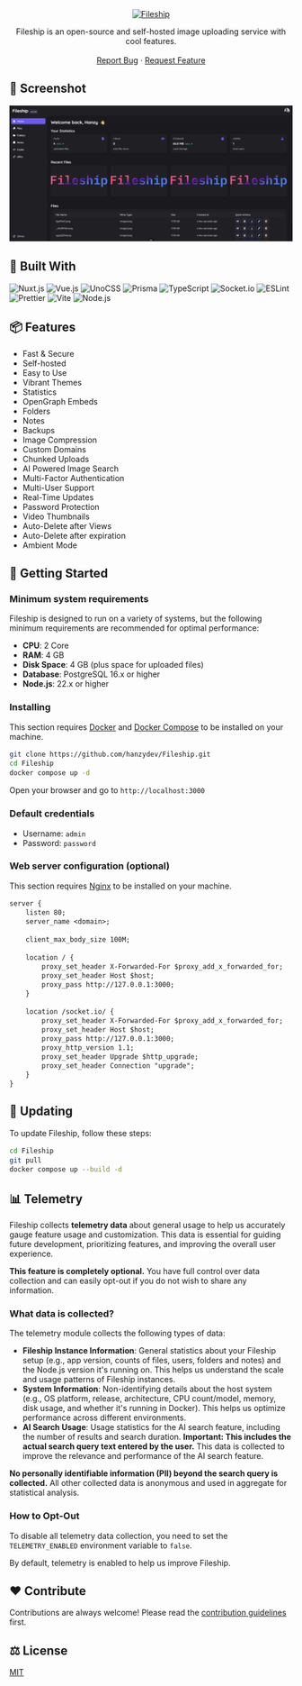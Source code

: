 <div align="center">
  <a href="https://github.com/hanzydev/Fileship">
    <img src="banner.png" alt="Fileship" width="550" height="110">
  </a>

  <p align="center">
    Fileship is an open-source and self-hosted image uploading service with cool features.
    <br />
    <br />
    <a href="https://github.com/hanzydev/Fileship/issues">Report Bug</a>
    ·
    <a href="https://github.com/hanzydev/Fileship/issues">Request Feature</a>
  </p>
</div>

## 📸 Screenshot

<img src="apps/dashboard/public/previews/fileship-desktop.png" alt="Screenshot">

## 🧰 Built With

![Nuxt.js](https://img.shields.io/static/v1?style=for-the-badge&message=Nuxt&color=222222&logo=Nuxt&logoColor=00DC82&label=)
![Vue.js](https://img.shields.io/static/v1?style=for-the-badge&message=Vue.js&color=222222&logo=Vue.js&logoColor=4FC08D&label=)
![UnoCSS](https://img.shields.io/static/v1?style=for-the-badge&message=UnoCSS&color=333333&logo=UnoCSS&logoColor=FFFFFF&label=)
![Prisma](https://img.shields.io/static/v1?style=for-the-badge&message=Prisma&color=2D3748&logo=Prisma&logoColor=FFFFFF&label=)
![TypeScript](https://img.shields.io/static/v1?style=for-the-badge&message=TypeScript&color=3178C6&logo=TypeScript&logoColor=FFFFFF&label=)
![Socket.io](https://img.shields.io/static/v1?style=for-the-badge&message=Socket.io&color=010101&logo=Socket.io&logoColor=FFFFFF&label=)
![ESLint](https://img.shields.io/static/v1?style=for-the-badge&message=ESLint&color=4B32C3&logo=ESLint&logoColor=FFFFFF&label=)
![Prettier](https://img.shields.io/static/v1?style=for-the-badge&message=Prettier&color=222222&logo=Prettier&logoColor=F7B93E&label=)
![Vite](https://img.shields.io/static/v1?style=for-the-badge&message=Vite&color=646CFF&logo=Vite&logoColor=FFFFFF&label=)
![Node.js](https://img.shields.io/static/v1?style=for-the-badge&message=Node.js&color=339933&logo=Node.js&logoColor=FFFFFF&label=)

## 📦 Features

- Fast & Secure
- Self-hosted
- Easy to Use
- Vibrant Themes
- Statistics
- OpenGraph Embeds
- Folders
- Notes
- Backups
- Image Compression
- Custom Domains
- Chunked Uploads
- AI Powered Image Search
- Multi-Factor Authentication
- Multi-User Support
- Real-Time Updates
- Password Protection
- Video Thumbnails
- Auto-Delete after Views
- Auto-Delete after expiration
- Ambient Mode

## 🚀 Getting Started

### Minimum system requirements

Fileship is designed to run on a variety of systems, but the following minimum requirements are recommended for optimal performance:

- **CPU**: 2 Core
- **RAM**: 4 GB
- **Disk Space**: 4 GB (plus space for uploaded files)
- **Database**: PostgreSQL 16.x or higher
- **Node.js**: 22.x or higher

### Installing

This section requires [Docker](https://www.docker.com/) and [Docker Compose](https://docs.docker.com/compose/) to be installed on your machine.

```sh
git clone https://github.com/hanzydev/Fileship.git
cd Fileship
docker compose up -d
```

Open your browser and go to `http://localhost:3000`

### Default credentials

- Username: `admin`
- Password: `password`

### Web server configuration (optional)

This section requires [Nginx](https://nginx.org/) to be installed on your machine.

```nginx
server {
    listen 80;
    server_name <domain>;

    client_max_body_size 100M;

    location / {
        proxy_set_header X-Forwarded-For $proxy_add_x_forwarded_for;
        proxy_set_header Host $host;
        proxy_pass http://127.0.0.1:3000;
    }

    location /socket.io/ {
        proxy_set_header X-Forwarded-For $proxy_add_x_forwarded_for;
        proxy_set_header Host $host;
        proxy_pass http://127.0.0.1:3000;
        proxy_http_version 1.1;
        proxy_set_header Upgrade $http_upgrade;
        proxy_set_header Connection "upgrade";
    }
}
```

## 🔄 Updating

To update Fileship, follow these steps:

```sh
cd Fileship
git pull
docker compose up --build -d
```

## 📊 Telemetry

Fileship collects **telemetry data** about general usage to help us accurately gauge feature usage and customization. This data is essential for guiding future development, prioritizing features, and improving the overall user experience.

**This feature is completely optional.** You have full control over data collection and can easily opt-out if you do not wish to share any information.

### What data is collected?

The telemetry module collects the following types of data:

- **Fileship Instance Information**: General statistics about your Fileship setup (e.g., app version, counts of files, users, folders and notes) and the Node.js version it's running on. This helps us understand the scale and usage patterns of Fileship instances.
- **System Information**: Non-identifying details about the host system (e.g., OS platform, release, architecture, CPU count/model, memory, disk usage, and whether it's running in Docker). This helps us optimize performance across different environments.
- **AI Search Usage**: Usage statistics for the AI search feature, including the number of results and search duration. **Important: This includes the actual search query text entered by the user.** This data is collected to improve the relevance and performance of the AI search feature.

**No personally identifiable information (PII) beyond the search query is collected.** All other collected data is anonymous and used in aggregate for statistical analysis.

### How to Opt-Out

To disable all telemetry data collection, you need to set the `TELEMETRY_ENABLED` environment variable to `false`.

By default, telemetry is enabled to help us improve Fileship.

## ❤️ Contribute

Contributions are always welcome! Please read the [contribution guidelines](CONTRIBUTING.md) first.

## ⚖️ License

[MIT](LICENSE)
